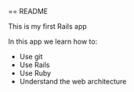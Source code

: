 == README

This is my first Rails app

In this app we learn how to:

* Use git
* Use Rails
* Use Ruby
* Understand the web architecture